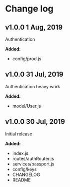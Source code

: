 # Change log

## v1.0.0 1 Aug, 2019

Authentication

**Added:**

- config/prod.js

## v1.0.0 31 Jul, 2019

Authentication heavy work

**Added:**

- model/User.js

## v1.0.0 30 Jul, 2019

Initial release

**Added:**

- index.js
- routes/authRouter.js
- services/passport.js
- config/keys
- CHANGELOG
- README

